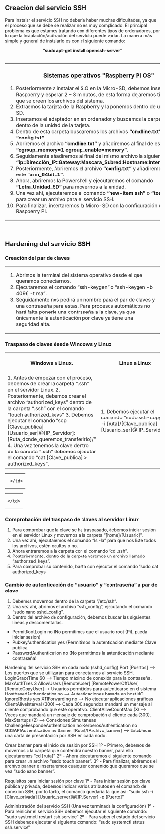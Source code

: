 ## Creación del servicio SSH
Para instalar el servicio SSH no debería haber muchas dificultades, ya que el proceso que se debe de realizar no es muy complicado. El principal problema es que estamos tratando con diferentes tipos de ordenadores, por lo que la instalación/activación del servicio puede variar. La manera más simple y general de instalarlo es con el siguiente comando:

<div align="center"> <b>
  “sudo apt-get install openssh-server” 
</b></div>

<br/>

<table>
<tr>
<td>

<div align="center"> <h3>
  Sistemas operativos "Raspberry Pi OS"
  </h3></div>

   1. Posteriormente a instalar el S.O en la Micro-SD, debemos insertarla en la Raspberry y esperar 2 – 3 minutos, de esta forma dejaremos tiempo para que se creen los archivos del sistema.
   2. Extraemos la tarjeta de la Raspberry y la ponemos dentro de un adaptador SD.
   3. Insertamos el adaptador en un ordenador y buscamos la carpeta “boot” dentro de la unidad de la tarjeta.
   4. Dentro de esta carpeta buscaremos los archivos <b>“cmdline.txt”</b> y <b>“config.txt”</b>.
   5. Abriremos el archivo <b>“cmdline.txt”</b> y añadiremos al final de este <b>“cgroup_memory=1 cgroup_enable=memory”</b>.
   6. Seguidamente añadiremos al final del mismo archivo la siguiente sentencia <b>“ip=Dirección_IP::Gateway:Mascara_Subred:Hostname:Interfaz_red:off”</b>.
   7. Posteriormente, Abriremos el archivo <b>“config.txt”</b> y añadiremos al final de este <b>“arm_64bit=1”</b>.
   8. Ahora, abriremos la Powershell y ejecutaremos el comando <b>“Letra_Unidad_SD”</b> para movernos a la unidad.
   9. Una vez ahí, ejecutaremos el comando <b>“new-item ssh”</b> o <b>“touch ssh”</b> para crear un archivo para el servicio SSH.
  10. Para finalizar, insertaremos la Micro-SD con la configuración dentro de la Raspberry PI.
  
</td>
</tr>
</table>

<br/>

## Hardening del servicio SSH 
### Creación del par de claves

<table>
<tr>
<td>
  
  1. Abrimos la terminal del sistema operativo desde el que queramos conectarnos.
  2. Ejecutaremos el comando “ssh-keygen” o “ssh-keygen -b 4096 -t rsa”.
  3. Seguidamente nos pedirá un nombre para el par de claves y una contraseña para estas. Para procesos automáticos no hará falta ponerle una contraseña a la clave, ya que únicamente la autenticación por clave ya tiene una seguridad alta. 
</td>
</tr>
</table>


### Traspaso de claves desde Windows y Linux
<table>
  <tr>
    <td>
        <div align="center">
          <h4>Windows a Linux.</h4>
        </div>
    </td>
    <td>
        <div align="center">
         <h4>Linux a Linux</h4>
        </div>
    </td>
  <tr>
  <tr>
    <td>
  1. Antes de empezar con el proceso, debemos de crear la carpeta “.ssh” en el servidor Linux.
  2. Posteriormente, debemos crear el archivo “authorized_keys” dentro de la carpeta “.ssh” con el comando “touch authorized_keys”
  3. Debemos ejecutar el comando “scp [Clave_publica] [Usuario_ser]@[IP_Servidor]: [Ruta_donde_queremos_transferirlo]/”
  4. Una vez tenemos la clave dentro de la carpeta “.ssh” debemos ejecutar el comando “cat [Clave_publica] > authorized_keys”.
    </td>
    <td>
  1. Debemos ejecutar el comando “sudo ssh-copy-id -i [ruta]/[Clave_publica][Usuario_ser]@[IP_Servidor]”
    </td>
  <tr>
</table>

<div align="right">

  
  <table>
   <tr>
    <td>
  

   
     </td>
   </tr>
  </table>
</div>

<div align="right">

  
  <table>
   <tr>
    <td>
  

    </td>
   </tr>
  </table>
</div>

### Comprobación del traspaso de claves al servidor Linux
1. Para comprobar que la clave se ha traspasado, debemos iniciar sesión en el servidor Linux y movernos a la carpeta “[home]/[Usuario]”.
2. Una vez ahí, ejecutaremos el comando “ls -la” para que nos liste todos los archivos, estén ocultos o no.
3. Ahora entraremos a la carpeta con el comando “cd .ssh”.
4. Posteriormente, dentro de la carpeta veremos un archivo llamado “authorized_keys”.
5. Para comprobar su contenido, basta con ejecutar el comando “sudo cat authorized_keys

### Cambio de autenticación de “usuario” y “contraseña” a par de clave
1. Debemos movernos dentro de la carpeta “/etc/ssh”.
2. Una vez ahí, abrimos el archivo “ssh_config”, ejecutando el comando “sudo nano sshd_config”.
3. Dentro del archivo de configuración, debemos buscar las siguientes líneas y descomentarlas.
- PermitRootLogin no (No permitimos que el usuario root (Pi), pueda iniciar sesion)
- PubkeyAuthentication yes (Permitimos la autenticación mediante Clave publica)
- PasswordAuthentication no (No permitimos la autenticación mediante contraseña)

Hardening del servicio SSH en cada nodo (sshd_config)
Port [Puertos] --> Los puertos que se utilizarán para conectarnos al servicio SSH.
LoginGraceTime 60 --> Tiempo máximo de conexión para la contraseña.
MaxAuthTries 3
AllowUsers [RemoteUser] [RemotePowerOffUser] [RemoteCopyUser]--> Usuarios permitidos para autenticarse en el sistema
HostbasedAuthentication no --> Autenticaciones basada en host NO.
IgnoreRhosts yes
X11Forwarding no --> No ejecutar aplicaciones gráficas
ClientAliveInterval (300) --> Cada 300 segundos mandará un mensaje al cliente comprobando que esté operativo.
ClientAliveCountMax (X) --> Veces que mandará un mensaje de comprobación al cliente cada (300).
MaxStartups (2) --> Conexiones Simultaneas
ChallengeRespondeAuthentication no
KerberosAuthentication no
GSSAPIAuthentication no
Banner [Ruta]/[Archivo_banner] --> Establecer una carta de presentación por SSH en cada nodo.

Crear banner para el inicio de sesión por SSH
1º - Primero, debemos de movernos a la carpeta que contendrá nuestro banner, para ello ejecutaremos 
“cd [ruta]”.
2º - Ahora ejecutaremos el siguiente comando para crear un archivo “sudo touch banner”.
3º - Para finalizar, abriremos el archivo banner e insertaremos cualquier contenido que queramos que se vea “sudo nano banner”.

Requisitos para iniciar sesión por clave
1º - Para iniciar sesión por clave pública y privada, debemos indicar varios atributos en el comando de 
conexión SSH, por lo tanto, el comando quedaría tal que así:
“sudo ssh -i [Clave_privada] [Usuario_server]@[IP_Server] -p [Puerto]”

Administración del servicio SSH (Una vez terminada la configuración)
1º - Para reiniciar el servicio SSH debemos ejecutar el siguiente comando:
“sudo systemctl restart ssh.service”
2º - Para saber el estado del servicio SSH debemos ejecutar el siguiente comando:
“sudo systemctl status ssh.service”
